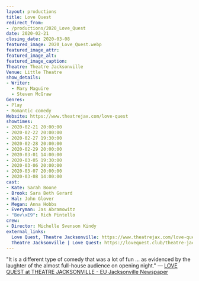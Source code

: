 ```yaml
---
layout: productions
title: Love Quest
redirect_from:
- /productions/2020_Love_Quest
date: 2020-02-21
closing_date: 2020-03-08
featured_image: 2020_Love_Quest.webp
featured_image_attr:
featured_image_alt:
featured_image_caption:
Theatre: Theatre Jacksonville
Venue: Little Theatre
show_details:
- Writer: 
  - Mary Maguire
  - Steven McGraw
Genres: 
- Play
- Romantic comedy
Website: https://www.theatrejax.com/love-quest
showtimes:
- 2020-02-21 20:00:00
- 2020-02-22 20:00:00
- 2020-02-27 19:30:00
- 2020-02-28 20:00:00
- 2020-02-29 20:00:00
- 2020-03-01 14:00:00
- 2020-03-05 19:30:00
- 2020-03-06 20:00:00
- 2020-03-07 20:00:00
- 2020-03-08 14:00:00
cast:
- Kate: Sarah Boone
- Brook: Sara Beth Gerard
- Hal: John Glover
- Megan: Anna Hobbs
- Everyman: Jas Abramowitz
- "Bov\xE9": Rich Pintello
crew:
- Director: Michelle Svenson Kindy
external_links:
  Love Quest, Theatre Jacksonville: https://www.theatrejax.com/love-quest
  Theatre Jacksonville | Love Quest: https://lovequest.club/theatre-jacksonville
---
```

"It is a different type of comedy that was a lot of fun ... as evidenced by the laughter of the almost full-house audience on opening night." — [LOVE QUEST at THEATRE JACKSONVILLE - EU Jacksonville Newspaper](https://eujacksonville.com/2020/02/27/love-quest-at-theatre-jacksonville/)

